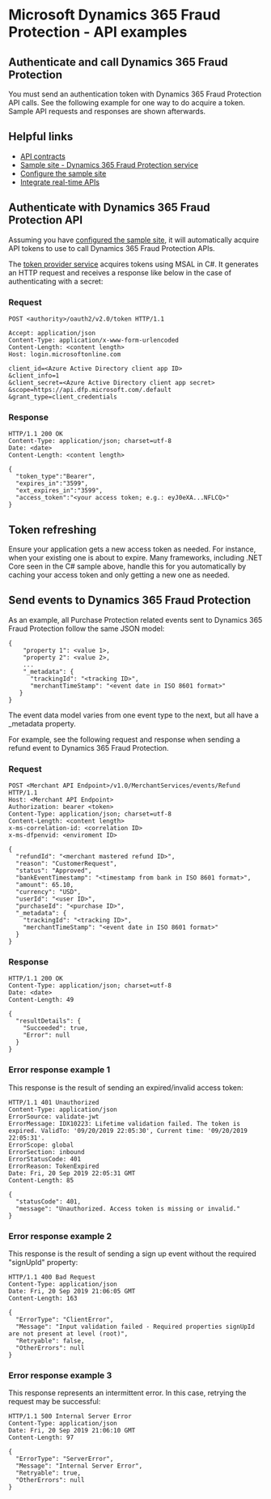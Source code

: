 # Microsoft Dynamics 365 Fraud Protection - API examples
## Authenticate and call Dynamics 365 Fraud Protection

You must send an authentication token with Dynamics 365 Fraud Protection API calls. See the following example for one way to do acquire a token. Sample API requests and responses are shown afterwards.

## Helpful links
- [API contracts](https://apidocs.microsoft.com/services/dynamics365fraudprotection)
- [Sample site - Dynamics 365 Fraud Protection service](../src/Infrastructure/Services/FraudProtectionService.cs)
- [Configure the sample site](./Configure&#32;the&#32;sample&#32;site.md)
- [Integrate real-time APIs](https://go.microsoft.com/fwlink/?linkid=2085128)

## Authenticate with Dynamics 365 Fraud Protection API
Assuming you have [configured the sample site](./Configure&#32;the&#32;sample&#32;site.md), it will automatically acquire API tokens to use to call Dynamics 365 Fraud Protection APIs.

The [token provider service](../src/Infrastructure/Services/TokenProviderService.cs) acquires tokens using MSAL in C#. It generates an HTTP request and receives a response like below in the case of authenticating with a secret:

### Request
```http
POST <authority>/oauth2/v2.0/token HTTP/1.1

Accept: application/json
Content-Type: application/x-www-form-urlencoded
Content-Length: <content length>
Host: login.microsoftonline.com

client_id=<Azure Active Directory client app ID>
&client_info=1
&client_secret=<Azure Active Directory client app secret>
&scope=https://api.dfp.microsoft.com/.default
&grant_type=client_credentials
```

### Response
```http
HTTP/1.1 200 OK
Content-Type: application/json; charset=utf-8
Date: <date>
Content-Length: <content length>

{
  "token_type":"Bearer",
  "expires_in":"3599",
  "ext_expires_in":"3599",
  "access_token":"<your access token; e.g.: eyJ0eXA...NFLCQ>"
}
```

## Token refreshing
Ensure your application gets a new access token as needed. For instance, when your existing one is about to expire. Many frameworks, including .NET Core seen in the C# sample above, handle this for you automatically by caching your access token and only getting a new one as needed.

## Send events to Dynamics 365 Fraud Protection
As an example, all Purchase Protection related events sent to Dynamics 365 Fraud Protection follow the same JSON model:
```
{
    "property 1": <value 1>,
    "property 2": <value 2>,
    ...
    "_metadata": {
      "trackingId": "<tracking ID>",
      "merchantTimeStamp": "<event date in ISO 8601 format>"
   }
}
```

The event data model varies from one event type to the next, but all have a _metadata property.

For example, see the following request and response when sending a refund event to Dynamics 365 Fraud Protection.

### Request

```http
POST <Merchant API Endpoint>/v1.0/MerchantServices/events/Refund HTTP/1.1
Host: <Merchant API Endpoint>
Authorization: bearer <token>
Content-Type: application/json; charset=utf-8
Content-Length: <content length>
x-ms-correlation-id: <correlation ID>
x-ms-dfpenvid: <enviroment ID>

{
  "refundId": "<merchant mastered refund ID>",
  "reason": "CustomerRequest",
  "status": "Approved",
  "bankEventTimestamp": "<timestamp from bank in ISO 8601 format>",
  "amount": 65.10,
  "currency": "USD",
  "userId": "<user ID>",
  "purchaseId": "<purchase ID>",
  "_metadata": {
    "trackingId": "<tracking ID>",
    "merchantTimeStamp": "<event date in ISO 8601 format>"
  }
}
```
### Response
```http
HTTP/1.1 200 OK
Content-Type: application/json; charset=utf-8
Date: <date>
Content-Length: 49

{
  "resultDetails": {
    "Succeeded": true,
    "Error": null
  }
}
```

### Error response example 1
This response is the result of sending an expired/invalid access token:
```http
HTTP/1.1 401 Unauthorized
Content-Type: application/json
ErrorSource: validate-jwt
ErrorMessage: IDX10223: Lifetime validation failed. The token is expired. ValidTo: '09/20/2019 22:05:30', Current time: '09/20/2019 22:05:31'.
ErrorScope: global
ErrorSection: inbound
ErrorStatusCode: 401
ErrorReason: TokenExpired
Date: Fri, 20 Sep 2019 22:05:31 GMT
Content-Length: 85

{
  "statusCode": 401,
  "message": "Unauthorized. Access token is missing or invalid."
}
```

### Error response example 2
This response is the result of sending a sign up event without the required "signUpId" property:
```http
HTTP/1.1 400 Bad Request
Content-Type: application/json
Date: Fri, 20 Sep 2019 21:06:05 GMT
Content-Length: 163

{
  "ErrorType": "ClientError",
  "Message": "Input validation failed - Required properties signUpId are not present at level (root)",
  "Retryable": false,
  "OtherErrors": null
}
```

### Error response example 3
This response represents an intermittent error. In this case, retrying the request may be successful:
```http
HTTP/1.1 500 Internal Server Error
Content-Type: application/json
Date: Fri, 20 Sep 2019 21:06:10 GMT
Content-Length: 97

{
  "ErrorType": "ServerError",
  "Message": "Internal Server Error",
  "Retryable": true,
  "OtherErrors": null
}
```
